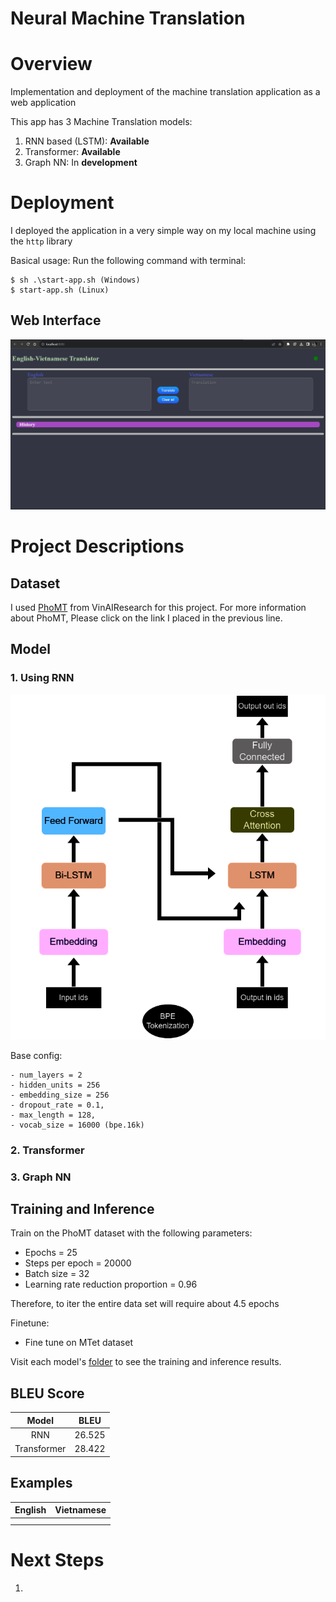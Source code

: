 # Neural Machine Translation

# Overview
Implementation and deployment of the machine translation application as a web application

This app has 3 Machine Translation models:
1. RNN based (LSTM): **Available**
2. Transformer: **Available**
3. Graph NN: In **development**

# Deployment
I deployed the application in a very simple way on my local machine using the `http` library

Basical usage: Run the following command with terminal:

    $ sh .\start-app.sh (Windows)
    $ start-app.sh (Linux)

## Web Interface
![](assets/pictures/web-interface/webui.png)

# Project Descriptions
## Dataset
I used [PhoMT](https://github.com/VinAIResearch/PhoMT) from VinAIResearch for this project. For more information about PhoMT, Please click on the link I placed in the previous line. 

## Model
### 1. Using RNN
![](assets/architecture/recurrent-mt.png)

Base config:
```
- num_layers = 2
- hidden_units = 256
- embedding_size = 256
- dropout_rate = 0.1,
- max_length = 128,
- vocab_size = 16000 (bpe.16k)
```

### 2. Transformer 

### 3. Graph NN


## Training and Inference
Train on the PhoMT dataset with the following parameters:
- Epochs = 25
- Steps per epoch = 20000
- Batch size = 32
- Learning rate reduction proportion = 0.96

Therefore, to iter the entire data set will require about 4.5 epochs

Finetune:
- Fine tune on MTet dataset

Visit each model's [folder](thehs/model) to see the training and inference results.

## BLEU Score
|    Model    |  BLEU  |
|:-----------:|:------:|
|     RNN     | 26.525 |
| Transformer | 28.422 |

## Examples
| English | Vietnamese |
|:-------:|:----------:|
|         |            |
|         |            |

# Next Steps
1. 
